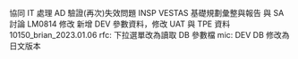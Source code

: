 協同 IT 處理 AD 驗證(再次)失效問題
INSP VESTAS 基礎規劃彙整與報告
與 SA 討論 LM0814 修改
新增 DEV 參數資料，修改 UAT 與 TPE 資料
10150_brian_2023.01.06
rfc: 下拉選單改為讀取 DB 參數檔
mic: DEV DB 修改為日文版本